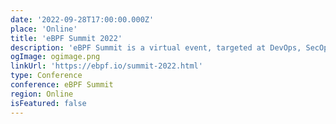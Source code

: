 ```yaml
---
date: '2022-09-28T17:00:00.000Z'
place: 'Online'
title: 'eBPF Summit 2022'
description: 'eBPF Summit is a virtual event, targeted at DevOps, SecOps, platform architects, security engineers, and developers. Register to save the date and stay updated on event information'
ogImage: ogimage.png
linkUrl: 'https://ebpf.io/summit-2022.html'
type: Conference
conference: eBPF Summit
region: Online
isFeatured: false
---
```

